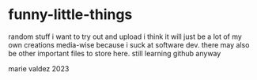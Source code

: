 # funny-little-things

random stuff i want to try out and upload
i think it will just be a lot of my own creations media-wise because i suck at software dev.
there may also be other important files to store here.
still learning github anyway

marie valdez 2023
